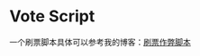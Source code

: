# Vote Script
一个刷票脚本具体可以参考我的博客：[刷票作弊脚本](https://www.itnote.tech/2019/11/08/%E5%88%B7%E7%A5%A8%E4%BD%9C%E5%BC%8A%E8%84%9A%E6%9C%AC/)
